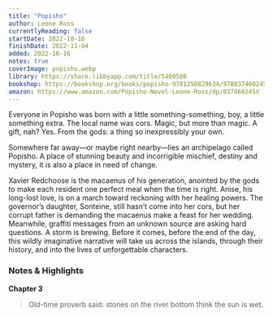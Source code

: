 ```yaml
---
title: "Popisho"
author: Leone Ross
currentlyReading: false
startDate: 2022-10-16
finishDate: 2022-11-04
added: 2022-10-16
notes: true
coverImage: popisho.webp
library: https://share.libbyapp.com/title/5460586
bookshop: https://bookshop.org/books/popisho-9781250829634/9780374602451
amazon: https://www.amazon.com/Popisho-Novel-Leone-Ross/dp/037460245X
---
```


Everyone in Popisho was born with a little something-something, boy, a little something extra. The local name was cors. Magic, but more than magic. A gift, nah? Yes. From the gods: a thing so inexpressibly your own.

Somewhere far away—or maybe right nearby—lies an archipelago called Popisho. A place of stunning beauty and incorrigible mischief, destiny and mystery, it is also a place in need of change.

Xavier Redchoose is the macaenus of his generation, anointed by the gods to make each resident one perfect meal when the time is right. Anise, his long-lost love, is on a march toward reckoning with her healing powers. The governor’s daughter, Sonteine, still hasn’t come into her cors, but her corrupt father is demanding the macaenus make a feast for her wedding. Meanwhile, graffiti messages from an unknown source are asking hard questions. A storm is brewing. Before it comes, before the end of the day, this wildly imaginative narrative will take us across the islands, through their history, and into the lives of unforgettable characters.

### Notes & Highlights

**Chapter 3**
> Old-time proverb said: stones on the river bottom think the sun is wet.  
